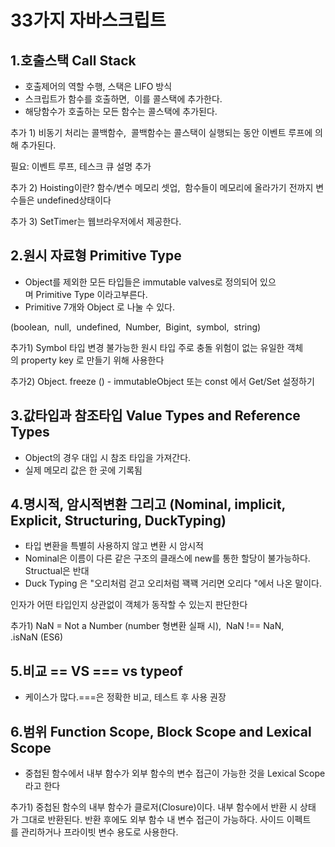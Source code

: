 # **33가지 자바스크립트**

## 1.**호출스택 Call Stack**

* 호출제어의 역할 수행, 스택은 LlFO 방식
* 스크립트가 함수를 호출하면,  이를 콜스택에 추가한다.
* 해당함수가 호출하는 모든 함수는 콜스택에 추가된다.

추가 1) 비동기 처리는 콜백함수,  콜백함수는 콜스택이 실행되는 동안 이벤트 루프에 의해 추가된다.

필요: 이벤트 루프, 테스크 큐 설명 추가

추가 2) Hoisting이란?
함수/변수 메모리 셋업,  함수들이 메모리에 올라가기 전까지 변수들은 undefined상태이다

추가 3) SetTimer는 웹브라우저에서 제공한다.

## 2.**원시 자료형 Primitive Type**

* Object를 제외한 모든 타입들은 immutable valves로 정의되어 있으며 Primitive Type 이라고부른다.
* Primitive 7개와 Object 로 나눌 수 있다.

(boolean,  null,  undefined,  Number,  Bigint,  symbol,  string)

추가1) Symbol 타입 변경 불가능한 원시 타입
주로 충돌 위험이 없는 유일한 객체의 property key 로 만들기 위해 사용한다

추가2) Object. freeze () - immutableObject
또는 const 에서 Get/Set 설정하기

## 3.**값타입과 참조타입 Value Types and Reference Types**

* Object의 경우 대입 시 참조 타입을 가져간다.
* 실제 메모리 값은 한 곳에 기록됨

## 4.**명시적, 암시적변환 그리고 (Nominal, implicit, Explicit, Structuring, DuckTyping)**

* 타입 변환을 특별히 사용하지 않고 변환 시 암시적
* Nominal은 이름이 다른 같은 구조의 클래스에 new를 통한 할당이 불가능하다. Structual은 반대
* Duck Typing 은 "오리처럼 걷고 오리처럼 꽥꽥 거리면 오리다 "에서 나온 말이다.

인자가 어떤 타입인지 상관없이 객체가 동작할 수 있는지 판단한다

추가1) NaN = Not a Number (number 형변환 실패 시),  NaN !== NaN, .isNaN (ES6)

## 5.**비교 == VS === vs typeof**

* 케이스가 많다.===은 정확한 비교, 테스트 후 사용 권장

## 6.**범위 Function Scope, Block Scope and Lexical Scope**

* 중첩된 함수에서 내부 함수가 외부 함수의 변수 접근이 가능한 것을 Lexical Scope라고 한다

추가1) 중첩된 함수의 내부 함수가 클로저(Closure)이다.
내부 함수에서 반환 시 상태가 그대로 반환된다. 반환 후에도 외부 함수 내 변수 접근이 가능하다.
사이드 이펙트를 관리하거나 프라이빗 변수 용도로 사용한다.

